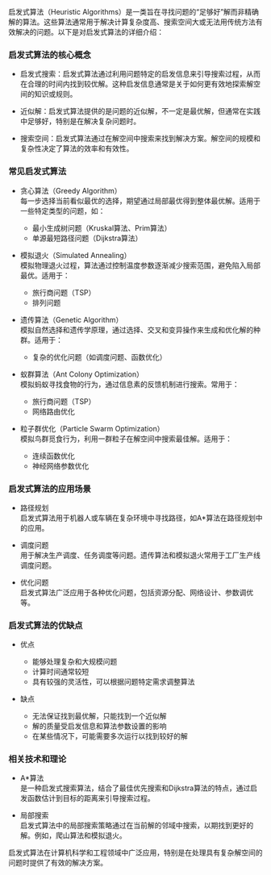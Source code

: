 启发式算法（Heuristic Algorithms）是一类旨在寻找问题的“足够好”解而非精确解的算法。这些算法通常用于解决计算复杂度高、搜索空间大或无法用传统方法有效解决的问题。以下是对启发式算法的详细介绍：
### 启发式算法的核心概念

- 启发式搜索：启发式算法通过利用问题特定的启发信息来引导搜索过程，从而在合理的时间内找到较优解。这种启发信息通常是关于如何更有效地探索解空间的知识或规则。

- 近似解：启发式算法提供的是问题的近似解，不一定是最优解，但通常在实践中足够好，特别是在解决复杂问题时。

- 搜索空间：启发式算法通过在解空间中搜索来找到解决方案。解空间的规模和复杂性决定了算法的效率和有效性。

### 常见启发式算法

- 贪心算法（Greedy Algorithm）  
  每一步选择当前看似最优的选择，期望通过局部最优得到整体最优解。适用于一些特定类型的问题，如：
  - 最小生成树问题（Kruskal算法、Prim算法）
  - 单源最短路径问题（Dijkstra算法）

- 模拟退火（Simulated Annealing）  
  模拟物理退火过程，算法通过控制温度参数逐渐减少搜索范围，避免陷入局部最优。适用于：
  - 旅行商问题（TSP）
  - 排列问题

- 遗传算法（Genetic Algorithm）  
  模拟自然选择和遗传学原理，通过选择、交叉和变异操作来生成和优化解的种群。适用于：
  - 复杂的优化问题（如调度问题、函数优化）

- 蚁群算法（Ant Colony Optimization）  
  模拟蚂蚁寻找食物的行为，通过信息素的反馈机制进行搜索。常用于：
  - 旅行商问题（TSP）
  - 网络路由优化

- 粒子群优化（Particle Swarm Optimization）  
  模拟鸟群觅食行为，利用一群粒子在解空间中搜索最佳解。适用于：
  - 连续函数优化
  - 神经网络参数优化

### 启发式算法的应用场景

- 路径规划  
  启发式算法用于机器人或车辆在复杂环境中寻找路径，如A*算法在路径规划中的应用。

- 调度问题  
  用于解决生产调度、任务调度等问题。遗传算法和模拟退火常用于工厂生产线调度问题。

- 优化问题  
  启发式算法广泛应用于各种优化问题，包括资源分配、网络设计、参数调优等。

### 启发式算法的优缺点

- 优点  
  - 能够处理复杂和大规模问题
  - 计算时间通常较短
  - 具有较强的灵活性，可以根据问题特定需求调整算法

- 缺点  
  - 无法保证找到最优解，只能找到一个近似解
  - 解的质量受启发信息和算法参数设置的影响
  - 在某些情况下，可能需要多次运行以找到较好的解

### 相关技术和理论

- A*算法  
  是一种启发式搜索算法，结合了最佳优先搜索和Dijkstra算法的特点，通过启发函数估计到目标的距离来引导搜索过程。

- 局部搜索  
  启发式算法中的局部搜索策略通过在当前解的邻域中搜索，以期找到更好的解。例如，爬山算法和模拟退火。

启发式算法在计算机科学和工程领域中广泛应用，特别是在处理具有复杂解空间的问题时提供了有效的解决方案。